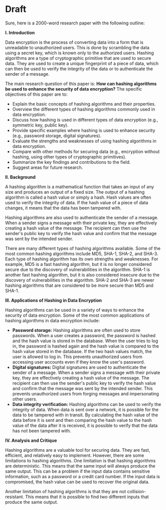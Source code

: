 # Draft

Sure, here is a 2000-word research paper with the following outline:

**I. Introduction**

Data encryption is the process of converting data into a form that is unreadable to unauthorized users. This is done by scrambling the data using a secret key, which is known only to the authorized users. Hashing algorithms are a type of cryptographic primitive that are used to secure data. They are used to create a unique fingerprint of a piece of data, which can then be used to verify the integrity of the data or to authenticate the sender of a message.

The main research question of this paper is: **How can hashing algorithms be used to enhance the security of data encryption?** The specific objectives of this paper are to:

* Explain the basic concepts of hashing algorithms and their properties.
* Overview the different types of hashing algorithms commonly used in data encryption.
* Discuss how hashing is used in different types of data encryption (e.g., symmetric key, public key).
* Provide specific examples where hashing is used to enhance security (e.g., password storage, digital signatures).
* Evaluate the strengths and weaknesses of using hashing algorithms in data encryption.
* Compare with other methods for securing data (e.g., encryption without hashing, using other types of cryptographic primitives).
* Summarize the key findings and contributions to the field.
* Suggest areas for future research.

**II. Background**

A hashing algorithm is a mathematical function that takes an input of any size and produces an output of a fixed size. The output of a hashing algorithm is called a hash value or simply a hash. Hash values are often used to verify the integrity of data. If the hash value of a piece of data changes, it means that the data has been tampered with.

Hashing algorithms are also used to authenticate the sender of a message. When a sender signs a message with their private key, they are effectively creating a hash value of the message. The recipient can then use the sender's public key to verify the hash value and confirm that the message was sent by the intended sender.

There are many different types of hashing algorithms available. Some of the most common hashing algorithms include MD5, SHA-1, SHA-2, and SHA-3. Each type of hashing algorithm has its own strengths and weaknesses. For example, MD5 is a fast hashing algorithm, but it is no longer considered secure due to the discovery of vulnerabilities in the algorithm. SHA-1 is another fast hashing algorithm, but it is also considered insecure due to the discovery of vulnerabilities in the algorithm. SHA-2 and SHA-3 are newer hashing algorithms that are considered to be more secure than MD5 and SHA-1.

**III. Applications of Hashing in Data Encryption**

Hashing algorithms can be used in a variety of ways to enhance the security of data encryption. Some of the most common applications of hashing algorithms in data encryption include:

* **Password storage:** Hashing algorithms are often used to store passwords. When a user creates a password, the password is hashed and the hash value is stored in the database. When the user tries to log in, the password is hashed again and the hash value is compared to the hash value stored in the database. If the two hash values match, the user is allowed to log in. This prevents unauthorized users from accessing user accounts even if they know the user's password.
* **Digital signatures:** Digital signatures are used to authenticate the sender of a message. When a sender signs a message with their private key, they are effectively creating a hash value of the message. The recipient can then use the sender's public key to verify the hash value and confirm that the message was sent by the intended sender. This prevents unauthorized users from forging messages and impersonating other users.
* **Data integrity verification:** Hashing algorithms can be used to verify the integrity of data. When data is sent over a network, it is possible for the data to be tampered with in transit. By calculating the hash value of the data before it is sent and then comparing the hash value to the hash value of the data after it is received, it is possible to verify that the data has not been tampered with.

**IV. Analysis and Critique**

Hashing algorithms are a valuable tool for securing data. They are fast, efficient, and relatively easy to implement. However, there are some limitations to hashing algorithms. One limitation is that hashing algorithms are deterministic. This means that the same input will always produce the same output. This can be a problem if the input data contains sensitive information, such as a password or a credit card number. If the input data is compromised, the hash value can be used to recover the original data.

Another limitation of hashing algorithms is that they are not collision-resistant. This means that it is possible to find two different inputs that produce the same output.

